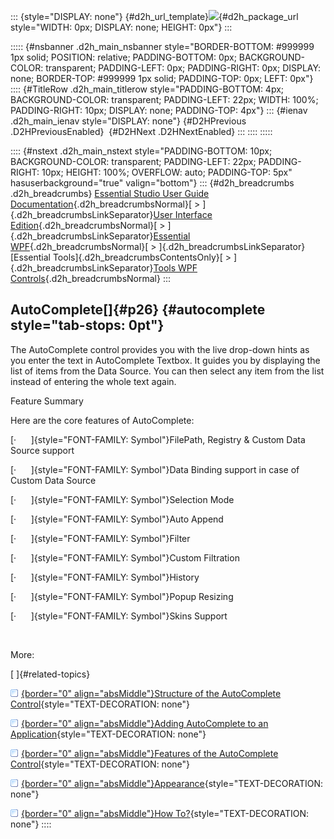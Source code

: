 ::: {style="DISPLAY: none"}
[](ms-xhelp:///?Id=d2h_url_template){#d2h_url_template}![](!package_url!){#d2h_package_url style="WIDTH: 0px; DISPLAY: none; HEIGHT: 0px"}
:::

::::: {#nsbanner .d2h_main_nsbanner style="BORDER-BOTTOM: #999999 1px solid; POSITION: relative; PADDING-BOTTOM: 0px; BACKGROUND-COLOR: transparent; PADDING-LEFT: 0px; PADDING-RIGHT: 0px; DISPLAY: none; BORDER-TOP: #999999 1px solid; PADDING-TOP: 0px; LEFT: 0px"}
:::: {#TitleRow .d2h_main_titlerow style="PADDING-BOTTOM: 4px; BACKGROUND-COLOR: transparent; PADDING-LEFT: 22px; WIDTH: 100%; PADDING-RIGHT: 10px; DISPLAY: none; PADDING-TOP: 4px"}
::: {#ienav .d2h_main_ienav style="DISPLAY: none"}
[](ms-xhelp:///?Id=2ea58a12-9426-4a63-96b4-89eb80232c2c){#D2HPrevious .D2HPreviousEnabled}  [](ms-xhelp:///?Id=b00ad676-a02c-4467-bca5-0b2c0ba95162){#D2HNext .D2HNextEnabled}
:::
::::
:::::

:::: {#nstext .d2h_main_nstext style="PADDING-BOTTOM: 10px; BACKGROUND-COLOR: transparent; PADDING-LEFT: 22px; PADDING-RIGHT: 10px; HEIGHT: 100%; OVERFLOW: auto; PADDING-TOP: 5px" hasuserbackground="true" valign="bottom"}
::: {#d2h_breadcrumbs .d2h_breadcrumbs}
[Essential Studio User Guide Documentation](ms-xhelp:///?Id=12457748-09e3-4d74-a240-8e049cedf030){.d2h_breadcrumbsNormal}[ \> ]{.d2h_breadcrumbsLinkSeparator}[User Interface Edition](ms-xhelp:///?Id=c29296b7-531c-413b-a0ec-488ca1f7f669){.d2h_breadcrumbsNormal}[ \> ]{.d2h_breadcrumbsLinkSeparator}[Essential WPF](ms-xhelp:///?Id=7f4f82c5-151c-4262-94d0-75c4626c77bc){.d2h_breadcrumbsNormal}[ \> ]{.d2h_breadcrumbsLinkSeparator}[Essential Tools]{.d2h_breadcrumbsContentsOnly}[ \> ]{.d2h_breadcrumbsLinkSeparator}[Tools WPF Controls](ms-xhelp:///?Id=2ea58a12-9426-4a63-96b4-89eb80232c2c){.d2h_breadcrumbsNormal}
:::

## AutoComplete[]{#p26} {#autocomplete style="tab-stops: 0pt"}

The AutoComplete control provides you with the live drop-down hints as you enter the text in AutoComplete Textbox. It guides you by displaying the list of items from the Data Source. You can then select any item from the list instead of entering the whole text again.

Feature Summary

Here are the core features of AutoComplete:

[·      ]{style="FONT-FAMILY: Symbol"}FilePath, Registry & Custom Data Source support

[·      ]{style="FONT-FAMILY: Symbol"}Data Binding support in case of Custom Data Source

[·      ]{style="FONT-FAMILY: Symbol"}Selection Mode

[·      ]{style="FONT-FAMILY: Symbol"}Auto Append

[·      ]{style="FONT-FAMILY: Symbol"}Filter

[·      ]{style="FONT-FAMILY: Symbol"}Custom Filtration

[·      ]{style="FONT-FAMILY: Symbol"}History

[·      ]{style="FONT-FAMILY: Symbol"}Popup Resizing

[·      ]{style="FONT-FAMILY: Symbol"}Skins Support

 

More:

[ ]{#related-topics}

[![](button.gif){border="0" align="absMiddle"}Structure of the AutoComplete Control](ms-xhelp:///?Id=b00ad676-a02c-4467-bca5-0b2c0ba95162){style="TEXT-DECORATION: none"}

[![](button.gif){border="0" align="absMiddle"}Adding AutoComplete to an Application](ms-xhelp:///?Id=4f209333-a89f-4969-a753-4bfdebba7db6){style="TEXT-DECORATION: none"}

[![](button.gif){border="0" align="absMiddle"}Features of the AutoComplete Control](ms-xhelp:///?Id=24c209bb-5131-4c32-9068-b9b981da749b){style="TEXT-DECORATION: none"}

[![](button.gif){border="0" align="absMiddle"}Appearance](ms-xhelp:///?Id=4751ee3c-ea44-45f3-9ad2-ab26fc0ea84f){style="TEXT-DECORATION: none"}

[![](button.gif){border="0" align="absMiddle"}How To?](ms-xhelp:///?Id=3793a243-2943-4dff-8ed9-549177d502d4){style="TEXT-DECORATION: none"}
::::
